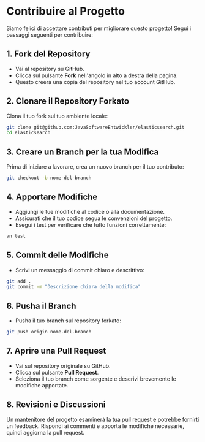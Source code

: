 # Contribuire al Progetto

Siamo felici di accettare contributi per migliorare questo progetto! Segui i passaggi seguenti per contribuire:

## 1. Fork del Repository
- Vai al repository su GitHub.
- Clicca sul pulsante **Fork** nell'angolo in alto a destra della pagina.
- Questo creerà una copia del repository nel tuo account GitHub.

## 2. Clonare il Repository Forkato
Clona il tuo fork sul tuo ambiente locale:

```bash
git clone git@github.com:JavaSoftwareEntwickler/elasticsearch.git
cd elasticsearch
```

## 3. Creare un Branch per la tua Modifica
Prima di iniziare a lavorare, crea un nuovo branch per il tuo contributo:

```bash
git checkout -b nome-del-branch
```

## 4. Apportare Modifiche
- Aggiungi le tue modifiche al codice o alla documentazione.
- Assicurati che il tuo codice segua le convenzioni del progetto.
- Esegui i test per verificare che tutto funzioni correttamente:

```bash
vn test
```

## 5. Commit delle Modifiche
- Scrivi un messaggio di commit chiaro e descrittivo:
```bash
git add .
git commit -m "Descrizione chiara della modifica"
```

## 6. Pusha il Branch
- Pusha il tuo branch sul repository forkato:
```bash
git push origin nome-del-branch
```

## 7. Aprire una Pull Request
- Vai sul repository originale su GitHub.
- Clicca sul pulsante **Pull Request**.
- Seleziona il tuo branch come sorgente e descrivi brevemente le modifiche apportate.

## 8. Revisioni e Discussioni
Un mantenitore del progetto esaminerà la tua pull request e potrebbe fornirti un feedback. Rispondi ai commenti e apporta le modifiche necessarie, quindi aggiorna la pull request.







